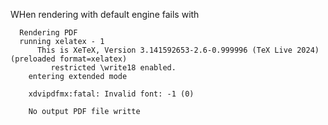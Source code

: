 WHen rendering with default engine fails with
```
  Rendering PDF
  running xelatex - 1
      This is XeTeX, Version 3.141592653-2.6-0.999996 (TeX Live 2024) (preloaded format=xelatex)
         restricted \write18 enabled.
    entering extended mode
  
    xdvipdfmx:fatal: Invalid font: -1 (0)
  
    No output PDF file writte
```
